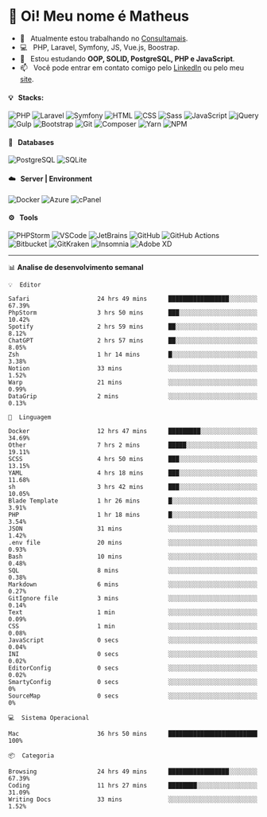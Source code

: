 # 👋 Oi! Meu nome é Matheus

- 🔭 &nbsp; Atualmente estou trabalhando no [Consultamais](https://consultamais.com.br/).
- 💻 &nbsp; PHP, Laravel, Symfony, JS, Vue.js, Boostrap.
- 🌱 &nbsp; Estou estudando **OOP, SOLID, PostgreSQL, PHP e JavaScript**.
- 📫 &nbsp; Você pode entrar em contato comigo pelo [LinkedIn](https://www.linkedin.com/in/matheuscamargoxavier/) ou pelo meu [site](https://matheuscamargo.co).

#### 💡 &nbsp; Stacks:
![PHP](https://img.shields.io/badge/-PHP-777BB4?&logo=php&logoColor=FFFFFF)
![Laravel](https://img.shields.io/badge/-Laravel-FF2D20?&logo=laravel&logoColor=FFFFFF)
![Symfony](https://img.shields.io/badge/-Symfony-000000?&logo=symfony&logoColor=FFFFFF)
![HTML](https://img.shields.io/badge/-HTML-E34F26?&logo=html5&logoColor=FFFFFF)
![CSS](https://img.shields.io/badge/-CSS-1572B6?&logo=css3&logoColor=FFFFFF)
![Sass](https://img.shields.io/badge/-Sass-CC6699?&logo=sass&logoColor=FFFFFF)
![JavaScript](https://img.shields.io/badge/-JavaScript-F7DF1E?&logo=javascript&logoColor=FFFFFF)
![jQuery](https://img.shields.io/badge/-jQuery-0769AD?&logo=jquery&logoColor=FFFFFF)
![Gulp](https://img.shields.io/badge/-Gulp-CF4647?&logo=gulp&logoColor=FFFFFF)
![Bootstrap](https://img.shields.io/badge/-Bootstrap-7952B3?&logo=bootstrap&logoColor=FFFFFF)
![Git](https://img.shields.io/badge/-Git-F05032?&logo=git&logoColor=FFFFFF)
![Composer](https://img.shields.io/badge/-Composer-885630?&logo=composer&logoColor=FFFFFF)
![Yarn](https://img.shields.io/badge/-Yarn-2C8EBB?&logo=yarn&logoColor=FFFFFF)
![NPM](https://img.shields.io/badge/-npm-CB3837?&logo=npm&logoColor=FFFFFF)

#### 💾 &nbsp; Databases
![PostgreSQL](https://img.shields.io/badge/-PostgreSQL-336791?&logo=PostgreSQL&logoColor=FFFFFF)
![SQLite](https://img.shields.io/badge/-SQLite-003B57?&logo=SQLite&logoColor=FFFFFF)

#### ☁️ &nbsp; Server | Environment
![Docker](https://img.shields.io/badge/-Docker-2496ED?&logo=docker&logoColor=FFFFFF)
![Azure](https://img.shields.io/badge/-Azure-0089D6?&logo=microsoft%20azure&logoColor=FFFFFF)
![cPanel](https://img.shields.io/badge/-cPanel-FF6C2C?&logo=cpanel&logoColor=FFFFFF)

#### ⚙️ &nbsp; Tools
![PHPStorm](https://img.shields.io/badge/-PHPStorm-000000?&logo=PHPStorm&logoColor=FFFFFF)
![VSCode](https://img.shields.io/badge/-VSCode-007ACC?&logo=Visual%20Studio%20Code&logoColor=FFFFFF) 
![JetBrains](https://img.shields.io/badge/-JetBrains-000000?&logo=jetbrains&logoColor=FFFFFF) 
![GitHub](https://img.shields.io/badge/-GitHub-181717?&logo=github&logoColor=FFFFFF) 
![GitHub Actions](https://img.shields.io/badge/-GitHub%20Actions-181717?&logo=GitHub%20Actions&logoColor=FFFFFF) 
![Bitbucket](https://img.shields.io/badge/-Bitbucket-0052CC?&logo=bitbucket&logoColor=FFFFFF)
![GitKraken](https://img.shields.io/badge/-GitKraken-179287?&logo=GitKraken&logoColor=FFFFFF)
![Insomnia](https://img.shields.io/badge/-Insomnia-5849BE?&logo=Insomnia&logoColor=FFFFFF)
![Adobe XD](https://img.shields.io/badge/-Adobe%20XD-FF61F6?&logo=adobe%20xd&logoColor=FFFFFF) 
_______

📊  **Analise de desenvolvimento semanal**
```text
💡  Editor

Safari                   24 hrs 49 mins      █████████████████░░░░░░░░     67.39%
PhpStorm                 3 hrs 50 mins       ███░░░░░░░░░░░░░░░░░░░░░░     10.42%
Spotify                  2 hrs 59 mins       ██░░░░░░░░░░░░░░░░░░░░░░░      8.12%
ChatGPT                  2 hrs 57 mins       ██░░░░░░░░░░░░░░░░░░░░░░░      8.05%
Zsh                      1 hr 14 mins        █░░░░░░░░░░░░░░░░░░░░░░░░      3.38%
Notion                   33 mins             ░░░░░░░░░░░░░░░░░░░░░░░░░      1.52%
Warp                     21 mins             ░░░░░░░░░░░░░░░░░░░░░░░░░      0.99%
DataGrip                 2 mins              ░░░░░░░░░░░░░░░░░░░░░░░░░      0.13%
```
```text
💬  Linguagem

Docker                   12 hrs 47 mins      █████████░░░░░░░░░░░░░░░░     34.69%
Other                    7 hrs 2 mins        █████░░░░░░░░░░░░░░░░░░░░     19.11%
SCSS                     4 hrs 50 mins       ███░░░░░░░░░░░░░░░░░░░░░░     13.15%
YAML                     4 hrs 18 mins       ███░░░░░░░░░░░░░░░░░░░░░░     11.68%
sh                       3 hrs 42 mins       ███░░░░░░░░░░░░░░░░░░░░░░     10.05%
Blade Template           1 hr 26 mins        █░░░░░░░░░░░░░░░░░░░░░░░░      3.91%
PHP                      1 hr 18 mins        █░░░░░░░░░░░░░░░░░░░░░░░░      3.54%
JSON                     31 mins             ░░░░░░░░░░░░░░░░░░░░░░░░░      1.42%
.env file                20 mins             ░░░░░░░░░░░░░░░░░░░░░░░░░      0.93%
Bash                     10 mins             ░░░░░░░░░░░░░░░░░░░░░░░░░      0.48%
SQL                      8 mins              ░░░░░░░░░░░░░░░░░░░░░░░░░      0.38%
Markdown                 6 mins              ░░░░░░░░░░░░░░░░░░░░░░░░░      0.27%
GitIgnore file           3 mins              ░░░░░░░░░░░░░░░░░░░░░░░░░      0.14%
Text                     1 min               ░░░░░░░░░░░░░░░░░░░░░░░░░      0.09%
CSS                      1 min               ░░░░░░░░░░░░░░░░░░░░░░░░░      0.08%
JavaScript               0 secs              ░░░░░░░░░░░░░░░░░░░░░░░░░      0.04%
INI                      0 secs              ░░░░░░░░░░░░░░░░░░░░░░░░░      0.02%
EditorConfig             0 secs              ░░░░░░░░░░░░░░░░░░░░░░░░░      0.02%
SmartyConfig             0 secs              ░░░░░░░░░░░░░░░░░░░░░░░░░         0%
SourceMap                0 secs              ░░░░░░░░░░░░░░░░░░░░░░░░░         0%
```
```text
💻  Sistema Operacional

Mac                      36 hrs 50 mins      █████████████████████████       100%
```
```text
📦  Categoria

Browsing                 24 hrs 49 mins      █████████████████░░░░░░░░     67.39%
Coding                   11 hrs 27 mins      ████████░░░░░░░░░░░░░░░░░     31.09%
Writing Docs             33 mins             ░░░░░░░░░░░░░░░░░░░░░░░░░      1.52%
```
